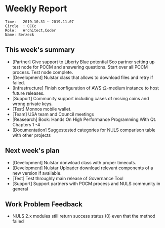 # Weekly Report 
```
Time: 	2019.10.31 ~ 2019.11.07
Circle	: CCCc
Role:	Architect,Coder
Name: Berzeck
```
## This week's summary

- [Partner]  Give support to Liberty Blue potential Sco partner setting up test node for POCM and answering questions. Start over all POCM process. Test node complete.
- [Development]  Nulstar class that allows to download files and retry if failed.
- [Infrastructure]   Finish configuration of AWS t2-medium instance to host future releases.
- [Support] Community support including cases of mssing coins and wrong private keys.
- [Test] Monnos mobile wallet.
- [Team] USA team and Council meetings
 - [Reasearch] Book:  Hands On High Performance Programming With Qt. Chapters 1 -4
 - [Documentation] Suggestested categories for NULS comparison table with other projects
 
## Next week's plan

- [Development]  Nulstar donwload class with proper timeouts.
- [Development]  Nulstar Uploader download relevant components of a new version if available.
- [Test] Test throughly main release of Governance Tool
- [Support] Support partners with POCM process and NULS community in general

## Work Problem Feedback

- NULS 2.x modules still return success status (0) even that the method failed


